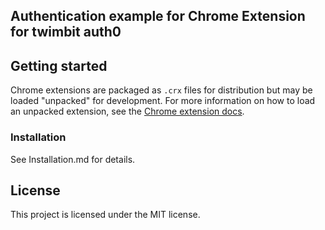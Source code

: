## Authentication example for Chrome Extension for twimbit auth0
## Getting started

Chrome extensions are packaged as `.crx` files for distribution but may be loaded "unpacked" for development. For more information on how to load an unpacked extension, see the [Chrome extension docs](https://developer.chrome.com/extensions/getstarted#unpacked).

### Installation

See Installation.md for details.

## License

This project is licensed under the MIT license. 